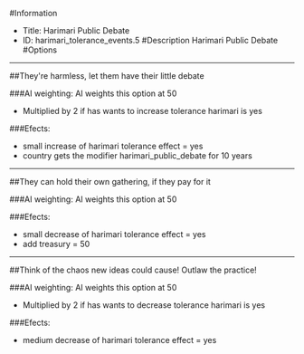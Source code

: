 #Information
 - Title: Harimari Public Debate
 - ID: harimari_tolerance_events.5
#Description
Harimari Public Debate
#Options

___
##They're harmless, let them have their little debate

###AI weighting:
AI weights this option at 50
 - Multiplied by 2 if has wants to increase tolerance harimari is yes


###Efects:<ul><li>small increase of harimari tolerance effect = yes</li><li>country gets the modifier harimari_public_debate for 10 years</li></ul>

___
##They can hold their own gathering, if they pay for it

###AI weighting:
AI weights this option at 50


###Efects:<ul><li>small decrease of harimari tolerance effect = yes</li><li>add treasury = 50</li></ul>

___
##Think of the chaos new ideas could cause! Outlaw the practice!

###AI weighting:
AI weights this option at 50
 - Multiplied by 2 if has wants to decrease tolerance harimari is yes


###Efects:<ul><li>medium decrease of harimari tolerance effect = yes</li></ul>
